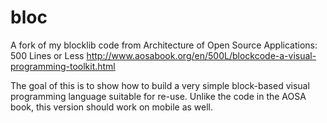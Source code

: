 # bloc
 A fork of my blocklib code from Architecture of Open Source Applications: 500 Lines or Less http://www.aosabook.org/en/500L/blockcode-a-visual-programming-toolkit.html

The goal of this is to show how to build a very simple block-based visual programming language suitable for re-use. Unlike the code in the AOSA book, this version should work on mobile as well.

